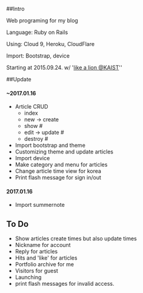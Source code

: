 ##Intro 

Web programing for my blog

Language: Ruby on Rails  

Using:  Cloud 9, Heroku, CloudFlare

Import: Bootstrap, device

Starting at 2015.09.24. w/ '[like a lion @KAIST](https://www.facebook.com/likelion.kaist)''

##Update

#### ~2017.01.16

- Article CRUD
  - index
  - new -> create 
  - show #
  - edit -> update # 
  - destroy #
- Import bootstrap and theme
- Customizing theme and update articles
- Import device
- Make category and menu for articles
- Change article time view for korea
- Print flash message for sign in/out

#### 2017.01.16

- Import summernote 

## To Do

- Show articles create times but also update times
- Nickname for account
- Reply for articles
- Hits and 'like' for articles
- Portfolio archive for me
- Visitors for guest
- Launching
- print flash messages for invalid access.


